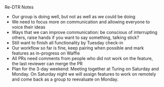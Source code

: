 Re-DTR Notes

- Our group is doing well, but not as well as we could be doing
- We need to focus more on communication and allowing everyone to voice their ideas
- Ways that we can improve communication: be conscious of interrupting others, raise hands if you want to say something, talking stick?
- Still want to finish all functionality by Tuesday check-in
- Our workflow so far is fine, keep pairing when possible and mark features as in-progress on Waffle
- All PRs need comments from people who did not work on the feature, the last reviewer can merge the PR
- Plan for the 3-day weekend: Meeting together at Turing on Saturday and Monday. On Saturday night we will assign features to work on remotely and come back as a group to reevaluate on Monday.
